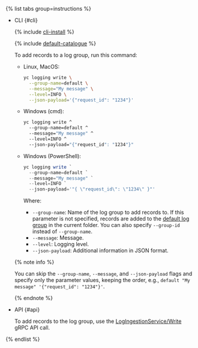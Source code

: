 {% list tabs group=instructions %}

- CLI {#cli}

    {% include [cli-install](../cli-install.md) %}

    {% include [default-catalogue](../default-catalogue.md) %}

    To add records to a log group, run this command:


    * Linux, MacOS:
        ```bash
        yc logging write \
          --group-name=default \
          --message="My message" \
          --level=INFO \
          --json-payload='{"request_id": "1234"}'
        ```
    * Windows (cmd):
        ```cmd
        yc logging write ^
          --group-name=default ^
          --message="My message" ^
          --level=INFO ^
          --json-payload="{"request_id": "1234"}"
        ```
    * Windows (PowerShell):
        ```powershell
        yc logging write `
          --group-name=default `
          --message="My message" `
          --level=INFO `
          --json-payload='"{ \"request_id\": \"1234\" }"'
        ```


        Where:

        * `--group-name`: Name of the log group to add records to. If this parameter is not specified, records are added to the [default log group](../../logging/concepts/log-group.md) in the current folder. You can also specify `--group-id` instead of `--group-name`. 
        * `--message`: Message.
        * `--level`: Logging level.
        * `--json-payload`: Additional information in JSON format.

   {% note info %}

   You can skip the `--group-name`, `--message`, and `--json-payload` flags and specify only the parameter values, keeping the order, e.g., `default "My message" '{"request_id": "1234"}'`.

   {% endnote %}

- API {#api}

  To add records to the log group, use the [LogIngestionService/Write](../../logging/api-ref/grpc/log_ingestion_service.md#Write) gRPC API call.

{% endlist %}